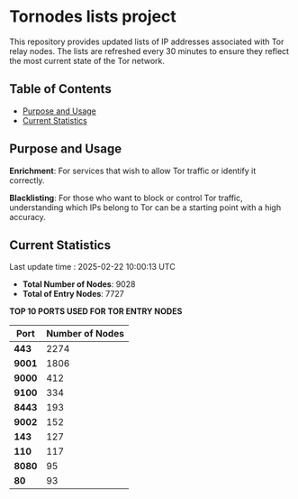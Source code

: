 # Tornodes lists project

This repository provides updated lists of IP addresses associated with Tor relay nodes. The lists are refreshed every 30 minutes to ensure they reflect the most current state of the Tor network.

## Table of Contents

- [Purpose and Usage](#purpose-and-usage)
- [Current Statistics](#current-statistics)


## Purpose and Usage

**Enrichment**: For services that wish to allow Tor traffic or identify it correctly.

**Blacklisting**: For those who want to block or control Tor traffic, understanding which IPs belong to Tor can be a starting point with a high accuracy.

## Current Statistics

Last update time : 2025-02-22 10:00:13 UTC

- **Total Number of Nodes**: 9028
- **Total of Entry Nodes**: 7727

**TOP 10 PORTS USED FOR TOR ENTRY NODES**

| **Port** | **Number of Nodes** |
|------|-----------------|
| **443**   | 2274  |
| **9001**   | 1806  |
| **9000**   | 412  |
| **9100**   | 334  |
| **8443**   | 193  |
| **9002**   | 152  |
| **143**   | 127  |
| **110**   | 117  |
| **8080**   | 95  |
| **80**   | 93  |

